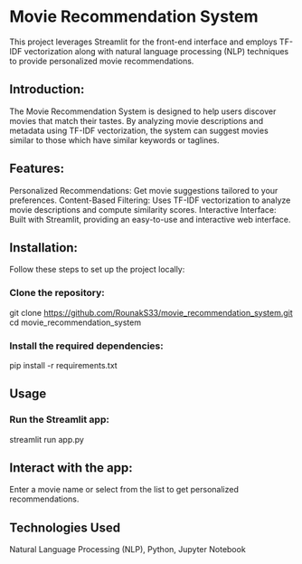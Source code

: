 # Movie Recommendation System
This project leverages Streamlit for the front-end interface and employs TF-IDF vectorization along with natural language processing (NLP) techniques to provide personalized movie recommendations.

## Introduction:
The Movie Recommendation System is designed to help users discover movies that match their tastes. By analyzing movie descriptions and metadata using TF-IDF vectorization, the system can suggest movies similar to those which have similar keywords or taglines.

## Features:
Personalized Recommendations: Get movie suggestions tailored to your preferences.
Content-Based Filtering: Uses TF-IDF vectorization to analyze movie descriptions and compute similarity scores.
Interactive Interface: Built with Streamlit, providing an easy-to-use and interactive web interface.

## Installation:
Follow these steps to set up the project locally:

### Clone the repository:
git clone https://github.com/RounakS33/movie_recommendation_system.git
cd movie_recommendation_system

### Install the required dependencies:
pip install -r requirements.txt

## Usage
### Run the Streamlit app:
streamlit run app.py

## Interact with the app: 
Enter a movie name or select from the list to get personalized recommendations.

## Technologies Used
Natural Language Processing (NLP), Python, Jupyter Notebook
